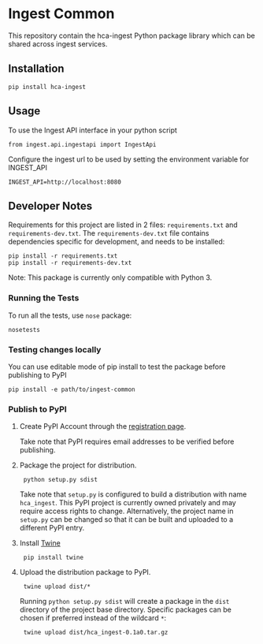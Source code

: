 # Ingest Common

This repository contain the hca-ingest Python package library which can be shared across ingest services.

## Installation

    pip install hca-ingest

## Usage
To use the Ingest API interface in your python script 

    from ingest.api.ingestapi import IngestApi

Configure the ingest url to be used by setting the environment variable for INGEST_API
    
    INGEST_API=http://localhost:8080

## Developer Notes

Requirements for this project are listed in 2 files: `requirements.txt` and `requirements-dev.txt`.
The `requirements-dev.txt` file contains dependencies specific for development, and needs to be 
installed:

    pip install -r requirements.txt
    pip install -r requirements-dev.txt
    

Note: This package is currently only compatible with Python 3. 
### Running the Tests

To run all the tests, use `nose` package:

    nosetests
    
### Testing changes locally
You can use editable mode of pip install to test the package before publishing to PyPI

    pip install -e path/to/ingest-common

### Publish to PyPI

1. Create PyPI Account through the [registration page](https://pypi.org/account/register/).
    
   Take note that PyPI requires email addresses to be verified before publishing.

2. Package the project for distribution.
 
        python setup.py sdist
        
    Take note that `setup.py` is configured to build a distribution with name `hca_ingest`.
    This PyPI project is currently owned privately and may require access rights to change. 
    Alternatively, the project name in `setup.py` can be changed so that it can be built and
    uploaded to a different PyPI entry.
    
3. Install [Twine](https://pypi.org/project/twine/)

        pip install twine        
    
4. Upload the distribution package to PyPI. 

        twine upload dist/*
        
    Running `python setup.py sdist` will create a package in the `dist` directory of the project
    base directory. Specific packages can be chosen if preferred instead of the wildcard `*`:
    
        twine upload dist/hca_ingest-0.1a0.tar.gz


